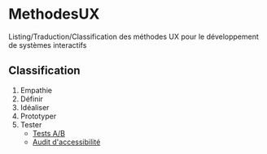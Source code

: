 # MethodesUX
Listing/Traduction/Classification des méthodes UX pour le développement de systèmes interactifs 

Classification
--------------
1. Empathie
2. Définir
3. Idéaliser
4. Prototyper
5. Tester
   * [Tests A/B](./methodes/Tests-AB.md)
   * [Audit d'accessibilité](./methodes/Audit-accessibilite.md)